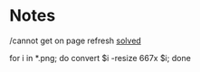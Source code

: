 # Notes

/cannot get on page refresh
[solved](https://github.com/reactjs/react-router/issues/676)

for i in *.png; do convert $i -resize 667x $i; done
